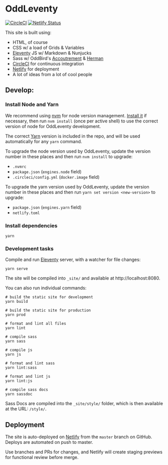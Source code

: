 # OddLeventy

[![CircleCI](https://circleci.com/gh/oddbird/oddleventy.svg?style=svg)](https://circleci.com/gh/oddbird/oddleventy) [![Netlify Status](https://api.netlify.com/api/v1/badges/4f75b5a7-8412-4586-bad0-b4de64bb4f17/deploy-status)](https://app.netlify.com/sites/oddleventy/deploys)

This site is built using:

- HTML, of course
- CSS w/ a load of Grids & Variables
- [Eleventy](http://www.11ty.io) JS w/ Markdown & Nunjucks
- Sass w/ OddBird's [Accoutrement](https://www.oddbird.net/accoutrement/) &
  [Herman](https://www.oddbird.net/herman/)
- [CircleCI](https://circleci.com/) for continuous integration
- [Netlify](https://www.netlify.com/) for deployment
- A lot of ideas from a lot of cool people

## Develop:

### Install Node and Yarn

We recommend using [nvm](https://github.com/nvm-sh/nvm) for node version
management. [Install it](https://github.com/nvm-sh/nvm#installation-and-update)
if necessary, then run `nvm install` (once per active shell) to use the correct
version of node for OddLeventy development.

The correct [Yarn](https://yarnpkg.com/) version is included in the repo, and
will be used automatically for any `yarn` command.

To upgrade the node version used by OddLeventy, update the version number in
these places and then run `nvm install` to upgrade:

- `.nvmrc`
- `package.json` (`engines.node` field)
- `.circleci/config.yml` (`docker.image` field)

To upgrade the yarn version used by OddLeventy, update the version number in
these places and then run `yarn set version <new-version>` to upgrade:

- `package.json` (`engines.yarn` field)
- `netlify.toml`

### Install dependencies

```
yarn
```

### Development tasks

Compile and run [Eleventy](http://www.11ty.io) server, with a watcher for file
changes:

```
yarn serve
```

The site will be compiled into `_site/` and available at http://localhost:8080.

You can also run individual commands:

```
# build the static site for development
yarn build

# build the static site for production
yarn prod

# format and lint all files
yarn lint

# compile sass
yarn sass

# compile js
yarn js

# format and lint sass
yarn lint:sass

# format and lint js
yarn lint:js

# compile sass docs
yarn sassdoc
```

Sass Docs are compiled into the `_site/style/` folder, which is then available
at the URL: `/style/`.

## Deployment

The site is auto-deployed on [Netlify](https://www.netlify.com/) from the
`master` branch on GitHub. Deploys are automated on push to master.

Use branches and PRs for changes, and Netlify will create staging previews for
functional review before merge.
